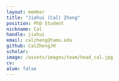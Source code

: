 ```yaml
---
layout: member
title: "Jiahui (Cal) Zheng"
position: PhD Student
nickname: Cal
handle: jiahui
email: calzheng@tamu.edu
github: CalZhengJH
scholar: 
image: /assets/images/team/head_cal.jpg
cv: 
alum: false
---
```


